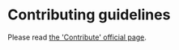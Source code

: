 # Contributing guidelines

Please read [the 'Contribute' official page](https://bearsampp.com/contribute).
